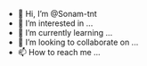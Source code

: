 - 👋 Hi, I’m @Sonam-tnt
- 👀 I’m interested in ...
- 🌱 I’m currently learning ...
- 💞️ I’m looking to collaborate on ...
- 📫 How to reach me ...

<!---
Sonam-tnt/Sonam-tnt is a ✨ special ✨ repository because its `README.md` (this file) appears on your GitHub profile.
You can click the Preview link to take a look at your changes.
--->
